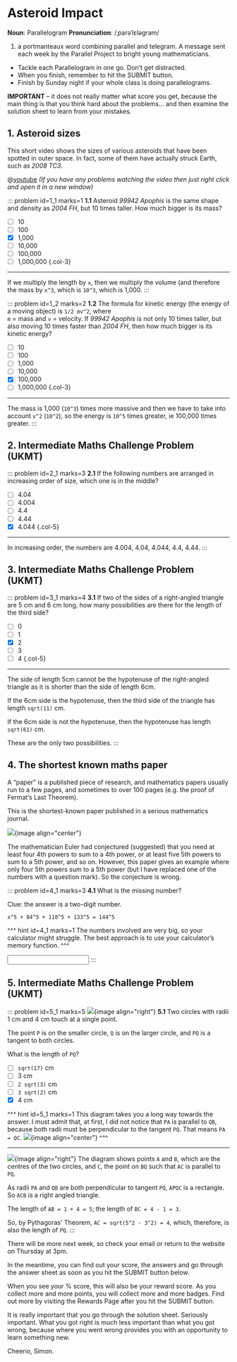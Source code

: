 # Asteroid Impact

<div class="dictionary">

__Noun__: Parallelogram
__Pronunciation__: /ˌparəˈlɛləɡram/

1. a portmanteaux word combining parallel and telegram. A message sent each
week by the Parallel Project to bright young mathematicians.

</div>

* Tackle each Parallelogram in one go. Don’t get distracted.
* When you finish, remember to hit the SUBMIT button.
*	Finish by Sunday night if your whole class is doing parallelograms.

__IMPORTANT__ – it does not really matter what score you get, because the main thing is that you think hard about the problems... and then examine the solution sheet to learn from your mistakes.


## 1. Asteroid sizes

This short video shows the sizes of various asteroids that have been spotted in outer space. In fact, some of them have actually struck Earth, such as _2008 TC3_.

@[youtube](bSkPNMjRRio?rel=0) _(If you have any problems watching the video then just right click and open it in a new window)_  

::: problem id=1_1 marks=1
__1.1__ Asteroid _99942 Apophis_ is the same shape and density as _2004 FH_, but 10 times taller. How much bigger is its mass?

* [ ] 10
* [ ] 100
* [x] 1,000
* [ ] 10,000
* [ ] 100,000
* [ ] 1,000,000
{.col-3}

---

If we multiply the length by `x`, then we multiply the volume (and therefore the mass by `x^3`, which is `10^3`, which is 1,000.
:::

::: problem id=1_2 marks=2
__1.2__ The formula for kinetic energy (the energy of a moving object) is `1/2 mv^2`, where  
`m` = mass and `v` = velocity. If _99942 Apophis_ is not only 10 times taller, but also moving 10 times faster than _2004 FH_, then how much bigger is its kinetic energy?

* [ ] 10
* [ ] 100
* [ ] 1,000
* [ ] 10,000
* [x] 100,000
* [ ] 1,000,000
{.col-3}

---

The mass is 1,000 (`10^3`) times more massive and then we have to take into account `v^2` (`10^2`), so the energy is `10^5` times greater, ie 100,000 times greater.
:::


## 2. Intermediate Maths Challenge Problem (UKMT)
<!--- (2005) Q1 --->

::: problem id=2_1 marks=3
__2.1__ If the following numbers are arranged in increasing order of size, which one is in the middle?

* [ ] 4.04
* [ ] 4.004
* [ ] 4.4
* [ ] 4.44
* [x] 4.044
{.col-5}

---

In increasing order, the numbers are 4.004, 4.04, 4.044, 4.4, 4.44.
:::


## 3.	Intermediate Maths Challenge Problem (UKMT)
<!--- (2005) Q11 --->

::: problem id=3_1 marks=4
__3.1__ If two of the sides of a right-angled triangle are 5 cm and 6 cm long, how many possibilities are there for the length of the third side?

* [ ] 0
* [ ] 1
* [x] 2
* [ ] 3
* [ ] 4
{.col-5}

---

The side of length 5cm cannot be the hypotenuse of the right-angled triangle as it is shorter than the side of length 6cm.  

If the 6cm side is the hypotenuse, then the third side of the triangle has length `sqrt(11)` cm.  

If the 6cm side is not the hypotenuse, then the hypotenuse has length `sqrt(61)` cm.  

These are the only two possibilities.
:::


## 4.	The shortest known maths paper

A “paper” is a published piece of research, and mathematics papers usually run to a few pages, and sometimes to over 100 pages (e.g. the proof of Fermat’s Last Theorem).  

This is the shortest-known paper published in a serious mathematics journal.

![](/resources/10-25-asteroid-impact/4-maths-paper.png){image align="center"}

The mathematician Euler had conjectured (suggested) that you need at least four 4th powers to sum to a 4th power, or at least five 5th powers to sum to a 5th power, and so on. However, this paper gives an example where only four 5th powers sum to a 5th power (but I have replaced one of the numbers with a question mark). So the conjecture is wrong.

::: problem id=4_1 marks=3
__4.1__ What is the missing number?  

Clue: the answer is a two-digit number.  

`x^5 + 84^5 + 110^5 + 133^5 = 144^5`

^^^ hint id=4_1 marks=1
The numbers involved are very big, so your calculator might struggle. The best approach is to use your calculator’s memory function.
^^^

<input solution="27"/>
:::


## 5. Intermediate Maths Challenge Problem (UKMT)
<!--- (2005) Q21 --->

::: problem id=5_1 marks=5
![](/resources/10-25-asteroid-impact/5-diagram.png){image align="right"}
__5.1__ Two circles with radii 1 cm and 4 cm touch at a single point.  

The point `P` is on the smaller circle, `Q` is on the larger circle, and `PQ` is a tangent to both circles.  

What is the length of `PQ`?

* [ ] `sqrt(17)` cm
* [ ] 3 cm
* [ ] `2 sqrt(3)` cm
* [ ] `3 sqrt(2)` cm
* [x] 4 cm

^^^ hint id=5_1 marks=1
This diagram takes you a long way towards the answer. I must admit that, at first, I did not notice that `PA` is parallel to `QB`, because both radii must be perpendicular to the tangent `PQ`. That means `PA = QC`.
![](/resources/10-25-asteroid-impact/5-diagram-anwer.png){image align="center"}
^^^

---
![](/resources/10-25-asteroid-impact/5-diagram-anwer.png){image align="right"}
The diagram shows points `A` and `B`, which are the centres of the two circles, and `C`, the point on `BQ` such that `AC` is parallel to `PQ`.  

As radii `PA` and `QB` are both perpendicular to tangent `PQ`, `APQC` is a rectangle. So `ACB` is a right angled triangle.  

The length of `AB = 1 + 4 = 5`; the length of `BC = 4 - 1 = 3`.  

So, by Pythagoras' Theorem, `AC = sqrt(5^2 - 3^2) = 4`, which, therefore, is also the length of `PQ`.
:::


There will be more next week, so check your email or return to the website on Thursday at 3pm.  

In the meantime, you can find out your score, the answers and go through the answer sheet as soon as you hit the SUBMIT button below.

When you see your % score, this will also be your reward score. As you collect more and more points, you will collect more and more badges. Find out more by visiting the Rewards Page after you hit the SUBMIT button.

It is really important that you go through the solution sheet. Seriously important. What you got right is much less important than what you got wrong, because where you went wrong provides you with an opportunity to learn something new.

Cheerio,
Simon.
